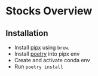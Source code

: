 # Stocks Overview

## Installation

* Install [pipx](https://pipx.pypa.io/stable/installation/) using `brew`.
* Install [poetry](https://python-poetry.org/docs/#installation) into pipx env
* Create and activate conda env
* Run `poetry install`
